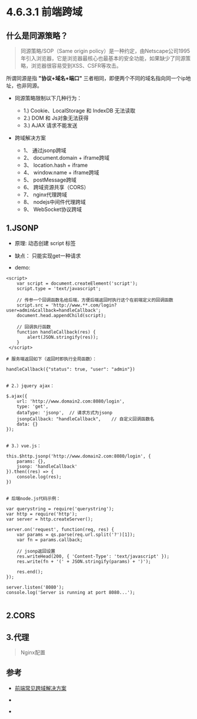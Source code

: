 # 4.6.3.1 前端跨域

## 什么是同源策略？

>同源策略/SOP（Same origin policy）是一种约定，由Netscape公司1995年引入浏览器，它是浏览器最核心也最基本的安全功能，如果缺少了同源策略，浏览器很容易受到XSS、CSFR等攻击。

所谓同源是指 **"协议+域名+端口"** 三者相同，即便两个不同的域名指向同一个ip地址，也非同源。

- 同源策略限制以下几种行为：

  - 1.) Cookie、LocalStorage 和 IndexDB 无法读取
  - 2.) DOM 和 Js对象无法获得
  - 3.) AJAX 请求不能发送

- 跨域解决方案
  - 1、 通过jsonp跨域
  - 2、 document.domain + iframe跨域
  - 3、 location.hash + iframe
  - 4、 window.name + iframe跨域
  - 5、 postMessage跨域
  - 6、 跨域资源共享（CORS）
  - 7、 nginx代理跨域
  - 8、 nodejs中间件代理跨域
  - 9、 WebSocket协议跨域


## 1.JSONP
- 原理: 动态创建 script 标签

- 缺点： 只能实现get一种请求

- demo:
```
<script>
    var script = document.createElement('script');
    script.type = 'text/javascript';

    // 传参一个回调函数名给后端，方便后端返回时执行这个在前端定义的回调函数
    script.src = 'http://www.**.com/login?user=admin&callback=handleCallback';
    document.head.appendChild(script);

    // 回调执行函数
    function handleCallback(res) {
        alert(JSON.stringify(res));
    }
 </script>
 
# 服务端返回如下（返回时即执行全局函数）：

handleCallback({"status": true, "user": "admin"})


# 2.）jquery ajax：

$.ajax({
    url: 'http://www.domain2.com:8080/login',
    type: 'get',
    dataType: 'jsonp',  // 请求方式为jsonp
    jsonpCallback: "handleCallback",    // 自定义回调函数名
    data: {}
});


# 3.）vue.js：

this.$http.jsonp('http://www.domain2.com:8080/login', {
    params: {},
    jsonp: 'handleCallback'
}).then((res) => {
    console.log(res); 
})


# 后端node.js代码示例：

var querystring = require('querystring');
var http = require('http');
var server = http.createServer();

server.on('request', function(req, res) {
    var params = qs.parse(req.url.split('?')[1]);
    var fn = params.callback;

    // jsonp返回设置
    res.writeHead(200, { 'Content-Type': 'text/javascript' });
    res.write(fn + '(' + JSON.stringify(params) + ')');

    res.end();
});

server.listen('8080');
console.log('Server is running at port 8080...');
 
```

## 2.CORS


## 3.代理


>Nginx配置



## 参考
- [前端常见跨域解决方案](https://segmentfault.com/a/1190000011145364)

- []()

- []()
